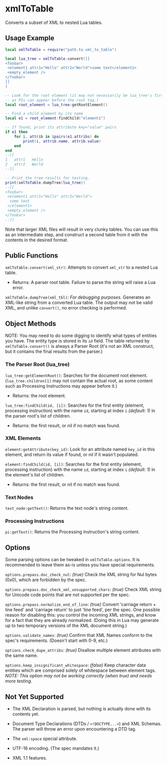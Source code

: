 # xmlToTable

Converts a subset of XML to nested Lua tables.


## Usage Example

```lua
local xmlToTable = require("path.to.xml_to_table")

local lua_tree = xmlToTable.convert([[
<foobar>
 <element1 attr1="Hello" attr2="World">some text</element1>
 <empty_element />
</foobar>
]]
)

-- Look for the root element (it may not necessarily be lua_tree's first child,
-- as PIs can appear before the root tag.)
local root_element = lua_tree:getRootElement()

-- Find a child element by its name
local e1 = root_element:findChild("element1")

-- If found, print its attribute key="value" pairs
if e1 then
	for i, attrib in ipairs(e1.attribs) do
		print(i, attrib.name, attrib.value)
	end
end
--[[
1	attr1	Hello
2	attr2	World
--]]

-- Print the tree results for testing.
print(xmlToTable.dumpTree(lua_tree))
--[[
<foobar>
 <element1 attr1="Hello" attr2="World">
  some text
 </element1>
 <empty_element />
</foobar>
--]]
```

Note that larger XML files will result in very clunky tables. You can use this as an intermediate step, and construct a second table from it with the contents in the desired format.


## Public Functions

`xmlToTable.convert(xml_str)`: Attempts to convert `xml_str` to a nested Lua table.
* Returns: A parser root table. Failure to parse the string will raise a Lua error.

`xmlToTable.dumpTree(xml_tbl)`: *For debugging purposes.* Generates an XML-like string from a converted Lua table. The output may not be valid XML, and unlike `convert()`, no error checking is performed.


## Object Methods

NOTE: You may need to do some digging to identify what types of entities you have. The entity type is stored in its `id` field. The table returned by `xmlToTable.convert()` is always a Parser Root (it's not an XML construct, but it contains the final results from the parser.)

### The Parser Root (lua_tree)

`lua_tree:getElementRoot()`: Searches for the document root element. (`lua_tree.children[1]` may not contain the actual root, as some content such as Processing Instructions may appear before it.)
* Returns: the root element.

`lua_tree:findChild(id, [i])`: Searches for the first entity (element, processing instruction) with the name `id`, starting at index `i` *(default: 1)* in the parser root's list of children.
* Returns: the first result, or nil if no match was found.


### XML Elements

`element:getAttribute(key_id)`: Look for an attribute named `key_id` in this element, and return its value if found, or nil if it wasn't populated.

`element:findChild(id, [i])`: Searches for the first entity (element, processing instruction) with the name `id`, starting at index `i` *(default: 1)* in the element's list of children.
* Returns: the first result, or nil if no match was found.


### Text Nodes

`text_node:getText()`: Returns the text node's string content.


### Processing Instructions

`pi:getText()`: Returns the Processing Instruction's string content.


## Options

Some parsing options can be tweaked in `xmlToTable.options`. It is recommended to leave them as-is unless you have special requirements.

`options.prepass.doc_check_nul`: *(true)* Check the XML string for Nul bytes (0x0), which are forbidden by the spec.

`options.prepass.doc_check_xml_unsupported_chars`: *(true)* Check XML string for Unicode code points that are not supported per the spec.

`options.prepass.normalize_end_of_line`: *(true)* Convert 'carriage return + line feed' and 'carriage return' to just 'line feed', per the spec. One possible reason for disabling this: you control the incoming XML strings, and know for a fact that they are already normalized. (Doing this in Lua may generate up to two temporary versions of the XML document string.)

`options.validate_names`: *(true)* Confirm that XML Names conform to the spec's requirements. (Doesn't start with 0-9, etc.)

`options.check_dupe_attribs`: *(true)* Disallow multiple element attributes with the same name.

`options.keep_insignificant_whitespace`: *(false)* Keep character data entities which are comprised solely of whitespace between element tags. *NOTE: This option may not be working correctly (when true) and needs more testing.*


## Not Yet Supported

* The XML Declaration is parsed, but nothing is actually done with its contents yet.

* Document Type Declarations (DTDs / `<!DOCTYPE...>`) and XML Schemas. The parser will throw an error upon encountering a DTD tag.

* The `xml:space` special attribute.

* UTF-16 encoding. (The spec mandates it.)

* XML 1.1 features.

